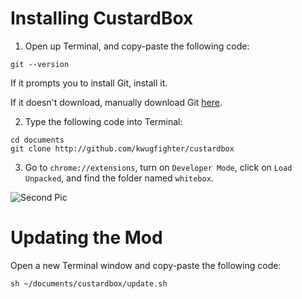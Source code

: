 # Installing CustardBox

1. Open up Terminal, and copy-paste the following code:

```
git --version
```

If it prompts you to install Git, install it.

If it doesn't download, manually download Git [here](https://git-scm.com/download/mac).



2. Type the following code into Terminal:

```
cd documents
git clone http://github.com/kwugfighter/custardbox
```



3. Go to `chrome://extensions`, turn on `Developer Mode`, click on `Load Unpacked`, and find the folder named `whitebox`.

![Second Pic](https://i.imgur.com/NjIfMjL.png)




# Updating the Mod

Open a new Terminal window and copy-paste the following code:
```
sh ~/documents/custardbox/update.sh
```